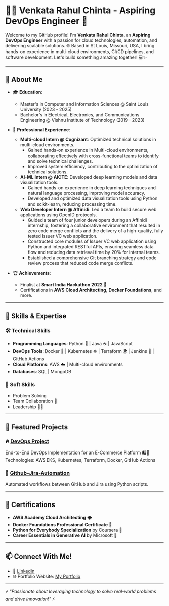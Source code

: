 # 👨‍💻 Venkata Rahul Chinta - Aspiring DevOps Engineer 🚀

Welcome to my GitHub profile! I'm **Venkata Rahul Chinta**, an **Aspiring DevOps Engineer** with a passion for cloud technologies, automation, and delivering scalable solutions. 🌐 Based in St Louis, Missouri, USA, I bring hands-on experience in multi-cloud environments, CI/CD pipelines, and software development. Let's build something amazing together! 💻✨

---

## 🌟 About Me

- 🎓 **Education**:  
  - Master's in Computer and Information Sciences @ Saint Louis University (2023 - 2025)  
  - Bachelor's in Electrical, Electronics, and Communications Engineering @ Vishnu Institute of Technology (2019 - 2023)

- 💼 **Professional Experience**:  
  - **Multi-cloud Intern @ Cognizant**: Optimized technical solutions in multi-cloud environments.
    * Gained hands-on experience in Multi-cloud environments, collaborating effectively with cross-functional
      teams to identify and solve technical challenges.
    * Improved system efficiency, contributing to the optimization of technical solutions.  
  - **AI-ML Intern @ AICTE**: Developed deep learning models and data visualization tools.
    * Gained hands-on experience in deep learning techniques and natural language processing, improving
      model accuracy.
    * Developed and optimized data visualization tools using Python and scikit-learn, reducing processing time.  
  - **Web Developer Intern @ Affinidi**: Led a team to build secure web applications using OpenID protocols.
    * Guided a team of four junior developers during an Affinidi internship, fostering a collaborative
      environment that resulted in zero code merge conflicts and the delivery of a high-quality, fully tested
      Issuer VC web application.
    * Constructed core modules of Issuer VC web application using Python and integrated RESTful APIs,
      ensuring seamless data flow and reducing data retrieval time by 20% for internal teams.
    * Established a comprehensive Git branching strategy and code review process that reduced code merge
      conflicts.

- 🏆 **Achievements**:  
  - Finalist at **Smart India Hackathon 2022** 🏅  
  - Certifications in **AWS Cloud Architecting**, **Docker Foundations**, and more.

---

## 🚀 Skills & Expertise

### 🛠️ Technical Skills
- **Programming Languages**: Python 🐍 | Java ☕ | JavaScript  
- **DevOps Tools**: Docker 🐳 | Kubernetes ☸️ | Terraform 🌍 | Jenkins 🔧 | GitHub Actions  
- **Cloud Platforms**: AWS ☁️ | Multi-cloud environments  
- **Databases**: SQL | MongoDB  

### 🤝 Soft Skills
- Problem Solving  
- Team Collaboration 🤝  
- Leadership 👨‍🏫  

---

## 📂 Featured Projects

### 🔥 [DevOps Project](https://github.com/19pa1a0428/DevOps-Project)  
End-to-End DevOps Implementation for an E-Commerce Platform 🛍️🚀  
Technologies: AWS EKS, Kubernetes, Terraform, Docker, GitHub Actions  

### 🤖 [Github-Jira-Automation](https://github.com/19pa1a0428/Github-Jira-Automation)  
Automated workflows between GitHub and Jira using Python scripts.

---

## 📜 Certifications

- **AWS Academy Cloud Architecting** 🌩️  
- **Docker Foundations Professional Certificate** 🐳  
- **Python for Everybody Specialization** by Coursera 🐍  
- **Career Essentials in Generative AI** by Microsoft 🤖  

---

## 📫 Connect With Me!

- 💼 [LinkedIn](https://www.linkedin.com/in/venkata-rahul-chinta/)  
- 🌐 Portfolio Website: [My Portfolio](https://v0-portfolio-website-design-puce.vercel.app/)  

---

⚡ *"Passionate about leveraging technology to solve real-world problems and drive innovation!"* ⚡
